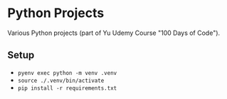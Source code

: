 # Python Projects

Various Python projects (part of Yu Udemy Course "100 Days of Code").

## Setup

- `pyenv exec python -m venv .venv`
- `source ./.venv/bin/activate`
- `pip install -r requirements.txt`
